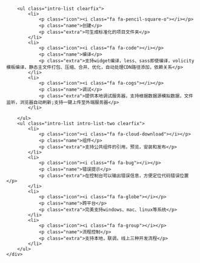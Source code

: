 <link rel="stylesheet" type="text/css" href="css/index.css">

<div class="home-focus">
	<div class="home-focus-body">
		<div class="w">
			<div class="home-focus-main">
				  <!-- <h1>JDF</h1><br /><h2>前端开发集成解决方案</h2> -->
			</div>
		</div>
	</div>
</div>

<div class="warp">
	<div class="w">
		<p class="home-define">
			<!-- jdf为前端开发集成解决方案:
			目的是合理，快速和高效的解决前端开发中的工程和项目问题；
			核心提供了前端开发必备的基础的UI和业务组件，并集成调试，构建，布署，代码生成，文档生成，编辑器插件等一系列开发工具；
			同时提供了前端模块的安装，下载，发布，提交，预览． -->
		</p>

		<ul class="intro-list clearfix">
			<li>
				<p class="icon"><i class="fa fa-pencil-square-o"></i></p>
				<p class="name">创建</p>
				<p class="extra">可生成标准化的项目文件夹</p>
			</li>
			<li>
				<p class="icon"><i class="fa fa-code"></i></p>
				<p class="name">编译</p>
				<p class="extra">支持widget编译，less、sass即使编译，volicity模板编译，静态主文件打包、压缩、合并、优化，自动处理CDN路径添加，依赖关系</p>
			</li>
			<li>
				<p class="icon"><i class="fa fa-cogs"></i></p>
				<p class="name">调试</p>
				<p class="extra">提供本地调试服务器，支持根据数据源模拟数据，文件监听，浏览器自动刷新;支持一键上传至外端服务器</p>
			</li>

		</ul>
		<ul class="intro-list intro-list-two clearfix">
			<li>
				<p class="icon"><i class="fa fa-cloud-download"></i></p>
				<p class="name">组件</p>
				<p class="extra">支持公共组件的引用，预览，安装和发布</p>
			</li>
			<li>
				<p class="icon"><i class="fa fa-bug"></i></p>
				<p class="name">错误提示</p>
				<p class="extra">在控制台可以输出错误信息，方便定位代码错误位置</p>
			</li>
			<li>
				<p class="icon"><i class="fa fa-globe"></i></p>
				<p class="name">跨平台</p>
				<p class="extra">完美支持windows、mac、linux等系统</p>
			</li>
			<li>
				<p class="icon"><i class="fa fa-group"></i></p>
				<p class="name">流程控制</p>
				<p class="extra">支持本地，联调，线上三种开发流程</p>
			</li>
		</ul>
	</div>
</div>